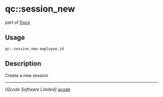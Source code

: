 qc::session_new
===============

part of [Docs](../index.md)

Usage
-----
`qc::session_new employee_id`

Description
-----------
Create a new session

----------------------------------
*[Qcode Software Limited] [qcode]*

[qcode]: http://www.qcode.co.uk "Qcode Software"